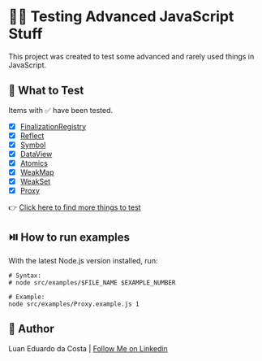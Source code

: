 # :technologist: Testing Advanced JavaScript Stuff

This project was created to test some advanced and rarely used things in JavaScript.

## :test_tube: What to Test

Items with :white_check_mark: have been tested.

- [x] [FinalizationRegistry](https://developer.mozilla.org/en-US/docs/Web/JavaScript/Reference/Global_Objects/FinalizationRegistry)
- [x] [Reflect](https://developer.mozilla.org/en-US/docs/Web/JavaScript/Reference/Global_Objects/Reflect)
- [x] [Symbol](https://developer.mozilla.org/en-US/docs/Web/JavaScript/Reference/Global_Objects/Symbol)
- [x] [DataView](https://developer.mozilla.org/en-US/docs/Web/JavaScript/Reference/Global_Objects/DataView)
- [x] [Atomics](https://developer.mozilla.org/en-US/docs/Web/JavaScript/Reference/Global_Objects/Atomics)
- [x] [WeakMap](https://developer.mozilla.org/en-US/docs/Web/JavaScript/Reference/Global_Objects/WeakMap)
- [x] [WeakSet](https://developer.mozilla.org/en-US/docs/Web/JavaScript/Reference/Global_Objects/WeakSet)
- [x] [Proxy](https://developer.mozilla.org/en-US/docs/Web/JavaScript/Reference/Global_Objects/Proxy)

:point_right: [Click here to find more things to test](https://developer.mozilla.org/pt-BR/docs/Web/JavaScript)

## :play_or_pause_button: How to run examples

With the latest Node.js version installed, run:

```shell
# Syntax:
# node src/examples/$FILE_NAME $EXAMPLE_NUMBER

# Example:
node src/examples/Proxy.example.js 1
```

## :man: Author

Luan Eduardo da Costa | [Follow Me on Linkedin](https://www.linkedin.com/in/luaneducosta/)
